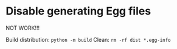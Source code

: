 # Disable generating Egg files

NOT WORK!!!

Build distribution: `python -m build`
Clean: `rm -rf dist *.egg-info` 
